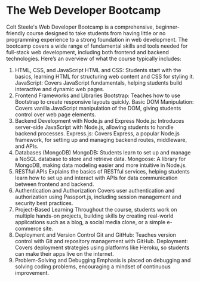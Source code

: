 # The Web Developer Bootcamp

Colt Steele's Web Developer Bootcamp is a comprehensive, beginner-friendly course designed to take students from having little or no programming experience to a strong foundation in web development. The bootcamp covers a wide range of fundamental skills and tools needed for full-stack web development, including both frontend and backend technologies. Here’s an overview of what the course typically includes:

1. HTML, CSS, and JavaScript
HTML and CSS: Students start with the basics, learning HTML for structuring web content and CSS for styling it.
JavaScript: Covers JavaScript fundamentals, helping students build interactive and dynamic web pages.
2. Frontend Frameworks and Libraries
Bootstrap: Teaches how to use Bootstrap to create responsive layouts quickly.
Basic DOM Manipulation: Covers vanilla JavaScript manipulation of the DOM, giving students control over web page elements.
3. Backend Development with Node.js and Express
Node.js: Introduces server-side JavaScript with Node.js, allowing students to handle backend processes.
Express.js: Covers Express, a popular Node.js framework, for setting up and managing backend routes, middleware, and APIs.
4. Databases (MongoDB)
MongoDB: Students learn to set up and manage a NoSQL database to store and retrieve data.
Mongoose: A library for MongoDB, making data modeling easier and more intuitive in Node.js.
5. RESTful APIs
Explains the basics of RESTful services, helping students learn how to set up and interact with APIs for data communication between frontend and backend.
6. Authentication and Authorization
Covers user authentication and authorization using Passport.js, including session management and security best practices.
7. Project-Based Learning
Throughout the course, students work on multiple hands-on projects, building skills by creating real-world applications such as a blog, a social media clone, or a simple e-commerce site.
8. Deployment and Version Control
Git and GitHub: Teaches version control with Git and repository management with GitHub.
Deployment: Covers deployment strategies using platforms like Heroku, so students can make their apps live on the internet.
9. Problem-Solving and Debugging
Emphasis is placed on debugging and solving coding problems, encouraging a mindset of continuous improvement.